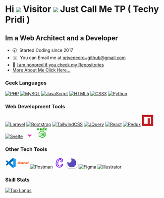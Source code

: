 Hi ![](https://profile-counter.glitch.me/munetracker/count.svg) Visitor ![](https://user-images.githubusercontent.com/18350557/176309783-0785949b-9127-417c-8b55-ab5a4333674e.gif) Just Call Me TP ( Techy Pridi )
============================================================================================================================

Im a Web Architect and a Developer
---------------------------

* 🕤  Started Coding since 2017
* ✉️  You can Email me at [privenecro+github@gmail.com](mailto:privenecro+github@gmail.com)
* 🧠  [I am honored if you check my Repositories](https://github.com/munetracker?tab=repositories)
* [More About Me Click Here...](https://techypridi-portfolio.netlify.app/)
<!-- *   I'm currently using Laravel, React/Redux and Svelte -->
<!-- Astro, Inertia, React Native  -->

### Geek Languages

<p align="left">
<a href="https://www.php.net/" target="_blank" rel="noreferrer"><img src="https://raw.githubusercontent.com/danielcranney/readme-generator/main/public/icons/skills/php-colored.svg" width="36" height="36" alt="PHP" /></a>
<a href="https://www.mysql.com/" target="_blank" rel="noreferrer"><img src="https://raw.githubusercontent.com/danielcranney/readme-generator/main/public/icons/skills/mysql-colored.svg" width="36" height="36" alt="MySQL" /></a>
<a href="https://developer.mozilla.org/en-US/docs/Web/JavaScript" target="_blank" rel="noreferrer"><img src="https://raw.githubusercontent.com/danielcranney/readme-generator/main/public/icons/skills/javascript-colored.svg" width="36" height="36" alt="JavaScript" /></a>
<a href="https://developer.mozilla.org/en-US/docs/Glossary/HTML5" target="_blank" rel="noreferrer"><img src="https://raw.githubusercontent.com/danielcranney/readme-generator/main/public/icons/skills/html5-colored.svg" width="36" height="36" alt="HTML5" /></a>
<a href="https://www.w3.org/TR/CSS/#css" target="_blank" rel="noreferrer"><img src="https://raw.githubusercontent.com/danielcranney/readme-generator/main/public/icons/skills/css3-colored.svg" width="36" height="36" alt="CSS3" /></a>
<a href="https://www.python.org" target="_blank" rel="noreferrer"><img src="https://raw.githubusercontent.com/danielcranney/readme-generator/main/public/icons/skills/python-colored.svg" width="36" height="36" alt="Python" /></a>

### Web Development Tools 

<a href="https://laravel.com/" target="_blank" rel="noreferrer"><img src="https://raw.githubusercontent.com/danielcranney/readme-generator/main/public/icons/skills/laravel-colored.svg" width="36" height="36" alt="Laravel" /></a>
<a href="https://getbootstrap.com/" target="_blank" rel="noreferrer"><img src="https://raw.githubusercontent.com/danielcranney/readme-generator/main/public/icons/skills/bootstrap-colored.svg" width="36" height="36" alt="Bootstrap" /></a>
<a href="https://tailwindcss.com/" target="_blank" rel="noreferrer"><img src="https://raw.githubusercontent.com/danielcranney/readme-generator/main/public/icons/skills/tailwindcss-colored.svg" width="36" height="36" alt="TailwindCSS" /></a>
<a href="https://jquery.com/" target="_blank" rel="noreferrer"><img src="https://raw.githubusercontent.com/danielcranney/readme-generator/main/public/icons/skills/jquery-colored.svg" width="36" height="36" alt="JQuery" /></a>
<a href="https://reactjs.org/" target="_blank" rel="noreferrer"><img src="https://raw.githubusercontent.com/danielcranney/readme-generator/main/public/icons/skills/react-colored.svg" width="36" height="36" alt="React" /></a>
<a href="https://redux.js.org/" target="_blank" rel="noreferrer"><img src="https://raw.githubusercontent.com/danielcranney/readme-generator/main/public/icons/skills/redux-colored.svg" width="36" height="36" alt="Redux" /></a>
<a href="https://www.npmjs.com" target="_blank" rel="noreferrer"><img src="https://raw.githubusercontent.com/munetracker/tppublic/master/SVG/npmjs.svg" width="36" height="36" alt="npm" /></a>
<a href="https://svelte.dev/" target="_blank" rel="noreferrer"><img src="https://raw.githubusercontent.com/danielcranney/readme-generator/main/public/icons/skills/svelte-colored.svg" width="36" height="36" alt="Svelte" /></a>
<a href="https://astro.build/" target="_blank" rel="noreferrer"><img src="https://raw.githubusercontent.com/vscode-icons/vscode-icons/master/icons/file_type_astro.svg" width="36" height="36" alt="AstroJS" /></a>
<a href="https://nodejs.org/en" target="_blank" rel="noreferrer"><img src="https://raw.githubusercontent.com/munetracker/tppublic/master/SVG/nodejs.svg" width="36" height="36" alt="nodejs" /></a>

### Other Tech Tools
<a href="https://code.visualstudio.com/" target="_blank" rel="noreferrer"><img src="https://raw.githubusercontent.com/vscode-icons/vscode-icons/master/icons/file_type_vscode.svg" width="36" height="36" alt="VSCode" /></a>
<a href="https://cpanel.net/" target="_blank" rel="noreferrer"><img src="https://raw.githubusercontent.com/munetracker/tppublic/master/SVG/cpanel.svg" width="36" height="36" alt="CPanel" /></a>
<a href="https://postman.com/" target="_blank" rel="noreferrer"><img src="https://raw.githubusercontent.com/flathub/com.getpostman.Postman/master/logo-mark.svg" width="36" height="36" alt="Postman" /></a>
<a href="https://canva.com/" target="_blank" rel="noreferrer"><img src="https://raw.githubusercontent.com/munetracker/tppublic/master/SVG/canva.svg" width="36" height="36" alt="Canva" /></a>
<a href="https://insomnia.rest/" target="_blank" rel="noreferrer"><img src="https://raw.githubusercontent.com/Kong/insomnia-design-assets/master/export/Icon.svg" width="36" height="36" alt="Insomia" /></a>
<a href="https://www.figma.com/" target="_blank" rel="noreferrer"><img src="https://raw.githubusercontent.com/danielcranney/readme-generator/main/public/icons/skills/figma-colored.svg" width="36" height="36" alt="Figma" /></a>
<a href="adobe.com/uk/products/illustrator.html" target="_blank" rel="noreferrer"><img src="https://raw.githubusercontent.com/danielcranney/readme-generator/main/public/icons/skills/illustrator-colored.svg" width="36" height="36" alt="Illustrator" /></a>
</p>

### Skill Stats
[![Top Langs](https://github-readme-stats.vercel.app/api/top-langs/?username=munetracker)](https://github.com/anuraghazra/github-readme-stats)



<!-- Below codes not included -->


<!-- ### Socials -->
<!-- <p align="left"> <a href="https://www.github.com/munetracker" target="_blank" rel="noreferrer"><img src="https://raw.githubusercontent.com/danielcranney/readme-generator/main/public/icons/socials/github-dark.svg" width="32" height="32" /></a></p> -->


<!--

### Badges

<a href="https://github.com/munetracker" align="left"><img src="https://github-readme-stats.vercel.app/api/top-langs/?username=munetracker&langs_count=10&title_color=0891b2&text_color=ffffff&icon_color=0891b2&bg_color=1c1917&hide_border=true&locale=en&custom_title=Top%20%Languages" alt="Top Languages" /></a>

### Support Me

<a href="https://www.buymeacoffee.com/MomentNiMitsuki" target="_blank"><img src="https://cdn.buymeacoffee.com/buttons/v2/default-yellow.png" width="200" /></a>
-->


<!--
old github portfolio
# Hi mateZ :clinking_glasses: call me MitZ (cheers!)

##   Currently Im on ***Web Development*** <br/><sub>( and still catching up to the ***trends of frameworks and coding standards*** )</sub>
##   I LOVE :spider_web: ***JS*** :couple: ***PHP*** :spider: <br/> with a pet :cat2: ***Python***

##   Deployed :house_with_garden: and Maintained :bricks: projects <br/> are in ***React/Redux*** :family_man_woman_girl_boy: ***Laravel*** and I :revolving_hearts: ***API's*** <br/> with designs of :notebook_with_decorative_cover: ***Tailwind*** :scroll: ***Bootstrap*** and :green_book: ***PicoCSS***

## 	:hibiscus: I’m currently learning ***React Native*** Lvl. :rose: and ***Svelte*** Lvl. :rose: 
-->
<!-- (also looking 🤔: forward to ***Nuxt3*** and ***Deno/Deno-Fresh***) -->
<!--
###	My Quotes :thinking: ... <br/> Output = Quit Learning and Practice ? Forgets Gained Wisdom : Add Up to Greatness ; <br/> To be Better than I was before :sunglasses:
### I Also have experience with :t-rex: Java/Andriod | C# | C++ | VB
-->


<!--

https://www.onlinejobs.ph/jobseekers/info/586043


Next in line to study
| 🌱: Nuxt3 Lvl. 
| 🌱: Next Typescript 
| 🌱 Deno Fresh
| :seedling: Firebase

   Also have experience with :t-rex: Flutter/Dart | Java/Andriod | C# | C++ | VB


Emoji
https://github.com/ikatyang/emoji-cheat-sheet/blob/master/README.md
-->
